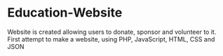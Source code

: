 # Education-Website
Website is created allowing users to donate, sponsor and volunteer to it. First attempt to make a website, using PHP, JavaScript, HTML, CSS and JSON
